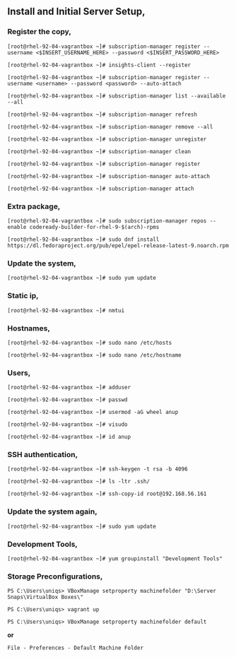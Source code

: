 ## Install and Initial Server Setup,


### Register the copy,

`[root@rhel-92-04-vagrantbox ~]# subscription-manager register --username <$INSERT_USERNAME_HERE> --password <$INSERT_PASSWORD_HERE>`

`[root@rhel-92-04-vagrantbox ~]# insights-client --register`

`[root@rhel-92-04-vagrantbox ~]# subscription-manager register --username <username> --password <password> --auto-attach`

`[root@rhel-92-04-vagrantbox ~]# subscription-manager list --available --all`

`[root@rhel-92-04-vagrantbox ~]# subscription-manager refresh`

`[root@rhel-92-04-vagrantbox ~]# subscription-manager remove --all`

`[root@rhel-92-04-vagrantbox ~]# subscription-manager unregister`

`[root@rhel-92-04-vagrantbox ~]# subscription-manager clean`

`[root@rhel-92-04-vagrantbox ~]# subscription-manager register`

`[root@rhel-92-04-vagrantbox ~]# subscription-manager auto-attach`

`[root@rhel-92-04-vagrantbox ~]# subscription-manager attach`


### Extra package,

`[root@rhel-92-04-vagrantbox ~]# sudo subscription-manager repos --enable codeready-builder-for-rhel-9-$(arch)-rpms`

`[root@rhel-92-04-vagrantbox ~]# sudo dnf install https://dl.fedoraproject.org/pub/epel/epel-release-latest-9.noarch.rpm`


### Update the system,

`[root@rhel-92-04-vagrantbox ~]# sudo yum update`


### Static ip,

`[root@rhel-92-04-vagrantbox ~]# nmtui`


### Hostnames,

`[root@rhel-92-04-vagrantbox ~]# sudo nano /etc/hosts`

`[root@rhel-92-04-vagrantbox ~]# sudo nano /etc/hostname`


### Users,

`[root@rhel-92-04-vagrantbox ~]# adduser`

`[root@rhel-92-04-vagrantbox ~]# passwd`

`[root@rhel-92-04-vagrantbox ~]# usermod -aG wheel anup`

`[root@rhel-92-04-vagrantbox ~]# visudo`

`[root@rhel-92-04-vagrantbox ~]# id anup`


### SSH authentication,

`[root@rhel-92-04-vagrantbox ~]# ssh-keygen -t rsa -b 4096`

`[root@rhel-92-04-vagrantbox ~]# ls -ltr .ssh/`

`[root@rhel-92-04-vagrantbox ~]# ssh-copy-id root@192.168.56.161`


### Update the system again,

`[root@rhel-92-04-vagrantbox ~]# sudo yum update`


### Development Tools,

`[root@rhel-92-04-vagrantbox ~]# yum groupinstall "Development Tools"`

### Storage Preconfigurations,

`PS C:\Users\uniqs> VBoxManage setproperty machinefolder "D:\Server Snaps\VirtualBox Boxes\"`

`PS C:\Users\uniqs> vagrant up`

`PS C:\Users\uniqs> VBoxManage setproperty machinefolder default`

**or** 

`File - Preferences - Default Machine Folder`

<br>
